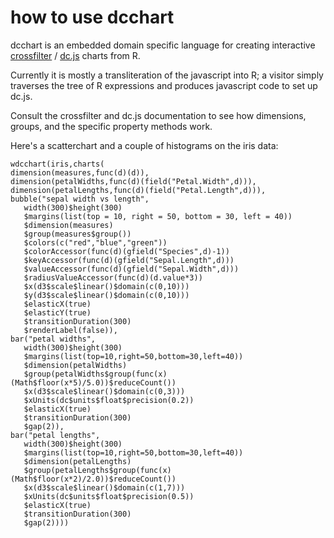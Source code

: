 # how to use dcchart

dcchart is an embedded domain specific language for creating interactive [crossfilter](http://square.github.io/crossfilter/) / 
[dc.js](http://nickqizhu.github.com/dc.js/) charts from R.

Currently it is mostly a transliteration of the javascript into R; a visitor simply traverses the tree of R expressions and produces javascript code to set up dc.js.

Consult the crossfilter and dc.js documentation to see how dimensions, groups, and the specific property methods work.

Here's a scatterchart and a couple of histograms on the iris data:

    wdcchart(iris,charts(
    dimension(measures,func(d)(d)),
    dimension(petalWidths,func(d)(field("Petal.Width",d))),
    dimension(petalLengths,func(d)(field("Petal.Length",d))),
    bubble("sepal width vs length",
       width(300)$height(300)
       $margins(list(top = 10, right = 50, bottom = 30, left = 40))
       $dimension(measures)
       $group(measures$group())
       $colors(c("red","blue","green"))
       $colorAccessor(func(d)(gfield("Species",d)-1))
       $keyAccessor(func(d)(gfield("Sepal.Length",d)))
       $valueAccessor(func(d)(gfield("Sepal.Width",d)))
       $radiusValueAccessor(func(d)(d.value*3))
       $x(d3$scale$linear()$domain(c(0,10)))
       $y(d3$scale$linear()$domain(c(0,10)))
       $elasticX(true)
       $elasticY(true)
       $transitionDuration(300)
       $renderLabel(false)),
    bar("petal widths",
       width(300)$height(300)
       $margins(list(top=10,right=50,bottom=30,left=40))
       $dimension(petalWidths)
       $group(petalWidths$group(func(x)(Math$floor(x*5)/5.0))$reduceCount())
       $x(d3$scale$linear()$domain(c(0,3)))
       $xUnits(dc$units$float$precision(0.2))
       $elasticX(true)
       $transitionDuration(300)
       $gap(2)),
    bar("petal lengths",
       width(300)$height(300)
       $margins(list(top=10,right=50,bottom=30,left=40))
       $dimension(petalLengths)
       $group(petalLengths$group(func(x)(Math$floor(x*2)/2.0))$reduceCount())
       $x(d3$scale$linear()$domain(c(1,7)))
       $xUnits(dc$units$float$precision(0.5))
       $elasticX(true)
       $transitionDuration(300)
       $gap(2))))
